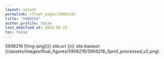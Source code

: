 ```yaml
---
layout: splash
permalink: /float_pages/5906216/
title: "5906216"
author_profile: false
last_modified_at: 2025-06-13
toc: false
---
```

 
5906216
![img-png]({{ site.url }}{{ site.baseurl }}/assets/images/float_figures/5906216/5906216_Sprof_processed_v2.png)